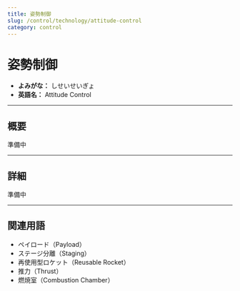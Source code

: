 ```yaml
---
title: 姿勢制御
slug: /control/technology/attitude-control
category: control
---
```


# 姿勢制御

- **よみがな：** しせいせいぎょ  
- **英語名：** Attitude Control  

---

## 概要

準備中  

---

## 詳細

準備中  

---

## 関連用語

- ペイロード（Payload）
- ステージ分離（Staging）
- 再使用型ロケット（Reusable Rocket）
- 推力（Thrust）
- 燃焼室（Combustion Chamber）
